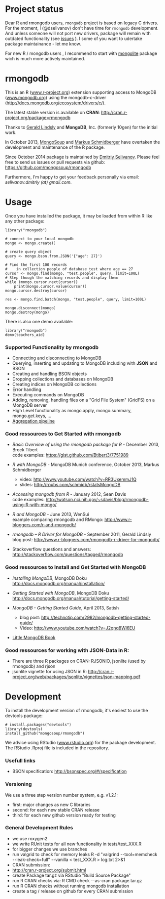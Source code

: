 # Project status

Dear R and rmongodb users, `rmongodb` project is based on legacy C drivers. For the moment, I (@dselivanov) don't have time for `rmongodb` development. And unless someone will not port new drivers, package will remain with outdated functionality (see [issues](https://github.com/mongosoup/rmongodb/issues) ). I some of you want to udertake package maintainance - let me know.

For new R / mongodb users , I recommend to start with [mongolite](https://github.com/jeroenooms/mongolite) package wich is much more actively maintained.

rmongodb
===================

This is an R (www.r-project.org) extension supporting access to MongoDB (www.mongodb.org) using the mongodb-c-driver (http://docs.mongodb.org/ecosystem/drivers/c/).

The latest stable version is available on **CRAN**: http://cran.r-project.org/package=rmongodb

Thanks to [Gerald Lindsly](https://github.com/gerald-lindsly) and **MongoDB**, Inc. (formerly 10gen) for the initial work. 

In October 2013, [MongoSoup](http://www.mongosoup.de) and [Markus Schmidberger](https://github.com/schmidb) have overtaken the development and maintenance of the R package.

Since October 2014 package is maintained by [Dmitriy Selivanov](https://github.com/dselivanov).
Please feel free to send us issues or pull requests via github: https://github.com/mongosoup/rmongodb

Furthermore, I'm happy to get your feedback personally via email: *selivanov.dmitriy (at) gmail.com*.



Usage
==================
Once you have installed the package, it may be loaded from within R like any other package:

    library("rmongodb")
    
    # connect to your local mongodb
    mongo <- mongo.create()
    
    # create query object 
    query <- mongo.bson.from.JSON('{"age": 27}')

    # Find the first 100 records
    #    in collection people of database test where age == 27
    cursor <- mongo.find(mongo, "test.people", query, limit=100L)
    # Step though the matching records and display them
    while (mongo.cursor.next(cursor))
        print(mongo.cursor.value(cursor))
    mongo.cursor.destroy(cursor)
    
    res <- mongo.find.batch(mongo, "test.people", query, limit=100L)
    
    mongo.disconnect(mongo)
    mongo.destroy(mongo)

There is also one demo available:
  
    library("rmongodb")
    demo(teachers_aid)


### Supported Functionality by rmongodb
* Connecting and disconnecting to MongoDB
* Querying, inserting and updating to MongoDB including with **JSON** and BSON
* Creating and handling BSON objects
* Dropping collections and databases on MongoDB
* Creating indices on MongoDB collections
* Error handling
* Executing commands on MongoDB
* Adding, removing, handling files on a "Grid File System" (GridFS) on a 
MongoDB server
* High Level functionality as mongo.apply, mongo.summary, mongo.get.keys, ...
* [Aggregation pipeline](http://docs.mongodb.org/manual/core/aggregation-pipeline/)


### Good ressources to Get Started with rmongodb
* *Basic Overview of using the rmongodb package for R* - December 2013, Brock Tibert  
  code examples: https://gist.github.com/Btibert3/7751989

* *R with MongoDB* - MongoDB Munich conference, October 2013, Markus Schmidberger
  * video: http://www.youtube.com/watch?v=RR3UxemmJ1Q
  * slides: http://rpubs.com/schmidb/rstatsMongoDB

* *Accessing mongodb from R* - January 2012, Sean Davis  
  code examples: http://watson.nci.nih.gov/~sdavis/blog/rmongodb-using-R-with-mongo/

* *R and MongoDB* - June 2013, WenSui  
  example comparing rmongodb and RMongo: http://www.r-bloggers.com/r-and-mongodb/
 
* *rmongodb – R Driver for MongoDB* - September 2011, Gerald Lindsly  
  blog post: http://www.r-bloggers.com/rmongodb-r-driver-for-mongodb/

* Stackoverflow questions and answers:  
  http://stackoverflow.com/questions/tagged/rmongodb


### Good ressources to Install and Get Started with MongoDB
* *Installing MongoDB*, MongoDB Doku  
  http://docs.mongodb.org/manual/installation/

* *Getting Started with MongoDB*, MongoDB Doku  
  http://docs.mongodb.org/manual/tutorial/getting-started/

* *MongoDB - Getting Started Guide*, April 2013, Satish
  * blog post: http://technotip.com/2982/mongodb-getting-started-guide/
  * Video: http://www.youtube.com/watch?v=J2qnq8WI6EU

* [Little MongoDB Book](https://github.com/karlseguin/the-little-mongodb-book)

### Good ressources for working with JSON-Data in R:
* There are three R packages on CRAN: RJSONIO, jsonlite (used by rmongodb) and rjson
* jsonlite vignette for using JSON in R: http://cran.r-project.org/web/packages/jsonlite/vignettes/json-mapping.pdf



Development
==================

To install the development version of rmongodb, it's easiest to use the devtools package:

    # install.packages("devtools")
    library(devtools)
    install_github("mongosoup/rmongodb")
    
We advice using RStudio (www.rstudio.org) for the package development. The RStudio .Rproj file is included in the repository.

### Usefull links
* BSON specification: http://bsonspec.org/#/specification

### Versioning
We use a three step version number system, e.g. v1.2.1:
* first: major changes as new C libraries
* second: for each new stable CRAN release
* third: for each new github version ready for testing

### General Development Rules
* we use roxygen2
* we write RUnit tests for all new functionality in tests/test_XXX.R
* for bigger changes we use branches
* run valgrid to check for memory leaks
    R -d "valgrind --tool=memcheck --leak-check=full" --vanilla < test_XXX.R > log.txt 2>&1
* CRAN submission:
 * http://cran.r-project.org/submit.html
 * create Package tar.gz via RStudio "Build Source Package"
 * run R CRAN checks via: R CMD check --as-cran package.tar.gz
 * run R CRAN checks without running mongodb installation
 * create a tag / release on github for every CRAN submission
